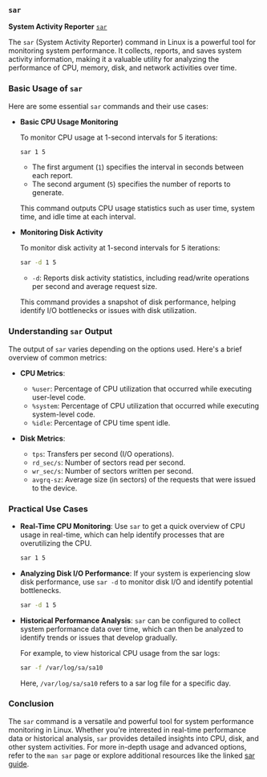 ### `sar`

**System Activity Reporter**
[`sar`](https://rtfm.co.ua/linux-utilita-sar-opisanie-primery/)

The `sar` (System Activity Reporter) command in Linux is a powerful tool for monitoring system performance. It collects, reports, and saves system activity information, making it a valuable utility for analyzing the performance of CPU, memory, disk, and network activities over time.

### Basic Usage of `sar`

Here are some essential `sar` commands and their use cases:

- **Basic CPU Usage Monitoring**

  To monitor CPU usage at 1-second intervals for 5 iterations:

  ```bash
  sar 1 5
  ```

  - The first argument (`1`) specifies the interval in seconds between each report.
  - The second argument (`5`) specifies the number of reports to generate.

  This command outputs CPU usage statistics such as user time, system time, and idle time at each interval.

- **Monitoring Disk Activity**

  To monitor disk activity at 1-second intervals for 5 iterations:

  ```bash
  sar -d 1 5
  ```

  - `-d`: Reports disk activity statistics, including read/write operations per second and average request size.

  This command provides a snapshot of disk performance, helping identify I/O bottlenecks or issues with disk utilization.

### Understanding `sar` Output

The output of `sar` varies depending on the options used. Here's a brief overview of common metrics:

- **CPU Metrics**:
  - `%user`: Percentage of CPU utilization that occurred while executing user-level code.
  - `%system`: Percentage of CPU utilization that occurred while executing system-level code.
  - `%idle`: Percentage of CPU time spent idle.

- **Disk Metrics**:
  - `tps`: Transfers per second (I/O operations).
  - `rd_sec/s`: Number of sectors read per second.
  - `wr_sec/s`: Number of sectors written per second.
  - `avgrq-sz`: Average size (in sectors) of the requests that were issued to the device.

### Practical Use Cases

- **Real-Time CPU Monitoring**: Use `sar` to get a quick overview of CPU usage in real-time, which can help identify processes that are overutilizing the CPU.

  ```bash
  sar 1 5
  ```

- **Analyzing Disk I/O Performance**: If your system is experiencing slow disk performance, use `sar -d` to monitor disk I/O and identify potential bottlenecks.

  ```bash
  sar -d 1 5
  ```

- **Historical Performance Analysis**: `sar` can be configured to collect system performance data over time, which can then be analyzed to identify trends or issues that develop gradually.

  For example, to view historical CPU usage from the sar logs:

  ```bash
  sar -f /var/log/sa/sa10
  ```

  Here, `/var/log/sa/sa10` refers to a sar log file for a specific day.

### Conclusion

The `sar` command is a versatile and powerful tool for system performance monitoring in Linux. Whether you're interested in real-time performance data or historical analysis, `sar` provides detailed insights into CPU, disk, and other system activities. For more in-depth usage and advanced options, refer to the `man sar` page or explore additional resources like the linked [sar guide](https://rtfm.co.ua/linux-utilita-sar-opisanie-primery/).